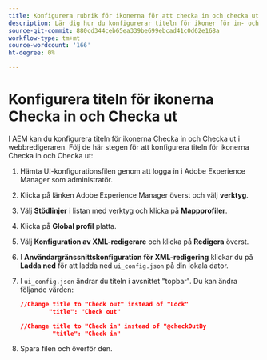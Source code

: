 ```yaml
---
title: Konfigurera rubrik för ikonerna för att checka in och checka ut
description: Lär dig hur du konfigurerar titeln för ikoner för in- och utcheckning
source-git-commit: 880cd344ceb65ea339be699ebcad41c0d62e168a
workflow-type: tm+mt
source-wordcount: '166'
ht-degree: 0%

---
```


# Konfigurera titeln för ikonerna Checka in och Checka ut

I AEM kan du konfigurera titeln för ikonerna Checka in och Checka ut i webbredigeraren. Följ de här stegen för att konfigurera titeln för ikonerna Checka in och Checka ut:

1. Hämta UI-konfigurationsfilen genom att logga in i Adobe Experience Manager som administratör.
1. Klicka på länken Adobe Experience Manager överst och välj **verktyg**.
1. Välj **Stödlinjer** i listan med verktyg och klicka på **Mappprofiler**.
1. Klicka på **Global profil** platta.
1. Välj **Konfiguration av XML-redigerare** och klicka på **Redigera** överst.
1. I **Användargränssnittskonfiguration för XML-redigering** klickar du på **Ladda ned** för att ladda ned `ui_config.json` på din lokala dator.
1. I `ui_config.json` ändrar du titeln i avsnittet &quot;topbar&quot;. Du kan ändra följande värden:

   ```json
   //Change title to "Check out" instead of "Lock"
           "title": "Check out"
   
   //Change title to "Check in" instead of "@checkOutBy
            "title": "Check in"
   ```

1. Spara filen och överför den.
